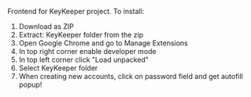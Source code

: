Frontend for KeyKeeper project.
To install:
1) Download as ZIP
2) Extract: KeyKeeper folder from the zip
3) Open Google Chrome and go to Manage Extensions
4) In top right corner enable developer mode
5) In top left corner click "Load unpacked"
6) Select KeyKeeper folder
7) When creating new accounts, click on password field and get autofill popup!
